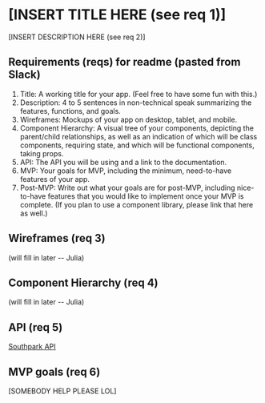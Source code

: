 # [INSERT TITLE HERE (see req 1)]

[INSERT DESCRIPTION HERE (see req 2)]

## Requirements (reqs) for readme (pasted from Slack)
<ol>
<li>Title: A working title for your app. (Feel free to have some fun with this.) </li>
<li>Description: 4 to 5 sentences in non-technical speak summarizing the features, functions, and goals. </li>
<li>Wireframes: Mockups of your app on desktop, tablet, and mobile. </li>
<li>Component Hierarchy: A visual tree of your components, depicting the parent/child relationships, as well as an indication of which will be class components, requiring state, and which will be functional components, taking props. </li>
<li>API: The API you will be using and a link to the documentation. </li>
<li>MVP: Your goals for MVP, including the minimum, need-to-have features of your app. </li>
<li>Post-MVP: Write out what your goals are for post-MVP, including nice-to-have features that you would like to implement once your MVP is complete. (If you plan to use a component library, please link that here as well.)</li>
</ol>

## Wireframes (req 3)
(will fill in later -- Julia)

## Component Hierarchy (req 4)
(will fill in later -- Julia)

## API (req 5)
<a href="https://spapi.dev/docs" target="_blank">Southpark API</a>

## MVP goals (req 6)
[SOMEBODY HELP PLEASE LOL]


